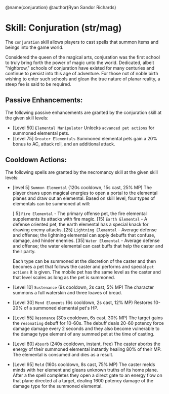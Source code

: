 @name(conjuration)
@author(Ryan Sandor Richards)

# Skill: Conjuration (str/mag)
The `conjuration` skill allows players to cast spells that summon items and
beings into the game world.

Considered the queen of the magical arts, conjuration was the first school to
truly bring forth the power of magic unto the world. Dedicated, albeit
"highbrow," schools of conjuration have existed for many centuries and
continue to persist into this age of adventure. For those not of noble birth
wishing to enter such schools and glean the true nature of planar reality, a
steep fee is said to be required.

## Passive Enhancements:
The following passive enhancements are granted by the conjuration skill at the
given skill levels:

* [Level 50] `Elemental Manipulator`
  Unlocks `advanced pet actions` for summoned elemental pets.
* [Level 75] `Greater Elementals`
  Summoned elemental pets gain a 20% bonus to AC, attack roll, and an
  additional attack.

## Cooldown Actions:
The following spells are granted by the necromancy skill at the given skill
levels:

* [level 5] `Summon Elemental` (120s cooldown, 15s cast, 25% MP)
  The player draws upon magical energies to open a portal to the elemental
  planes and draw out an elemental. Based on skill level, four types of
  elementals can be summoned at will:

    [ 5] `Fire Elemental` - The primary offense pet, the fire elemental
         supplements its attacks with fire magic.
    [15] `Earth Elemental` - A defense oriented pet, the earth elemental has
         a special knack for drawing enemy attacks.
    [25] `Lightning Elemental` - Average defense and offense; the lightning
         elemental can apply debuffs that confuse, damage, and hinder enemies.
    [35] `Water Elemental` - Average defense and offense; the water elemental
         can cast buffs that help the caster and their party.

  Each type can be summoned at the discretion of the caster and then becomes
  a pet that follows the caster and performs and special `pet actions` it is
  given. The mobile pet has the same level as the caster and that level scales
  as long as the pet is summoned.

* [Level 10] `Sustenance` (9s cooldown, 2s cast, 5% MP)
  The character summons a full waterskin and three loaves of bread.
* [Level 30] `Mend Elements` (6s cooldown, 2s cast, 12% MP)
  Restores 10-20% of a summoned elemental pet's HP.
* [Level 55] `Resonance` (30s cooldown, 6s cast, 30% MP)
  The target gains the `resonating` debuff for 10-60s. The debuff deals 20-60
  potency force damage damage every 2 seconds and they also become vulnerable
  to the damage type element of any summed pet at the time of casting.
* [Level 80] `Absorb` (240s cooldown, instant, free)
  The caster aborbs the energy of their summoned elemental instantly healing
  80% of their MP. The elemental is consumed and dies as a result.
* [Level 95] `Meld` (160s cooldown, 8s cast, 75% MP)
  The caster melds minds with her element and gleans unknown truths of its
  home plane. After a the spell completes they open a direct gate to an
  energy flow on that plane directed at a target, dealing 1600 potency damage
  of the damage type for the summoned elemental.


